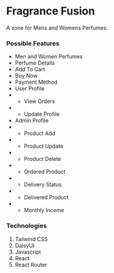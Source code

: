 # Fragrance Fusion
A zone for Mens and Womens Perfumes.

### Possible Features
- Men and Women Perfumes
- Perfume Details
- Add To Cart 
- Buy Now
- Payment Method
- User Profile
- - View Orders
- - Update Profile
- Admin Profile 
- - Product Add
- - Product Update
- - Product Delete
- - Ordered Product
- - Delivery Status
- - Delivered Product
- - Monthly Income

### Technologies
1. Tailwind CSS
2. DaisyUI
3. Javascript
4. React
5. React Router
